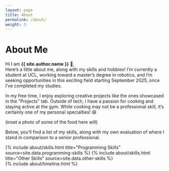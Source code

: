 ```yaml
---
layout: page
title: About
permalink: /about/
weight: 3
---
```


# **About Me**

Hi I am **{{ site.author.name }}** :wave:,<br>
Here’s a little about me, along with my skills and hobbies! I’m currently a student at UCL, working toward a master’s degree in robotics, and I’m seeking opportunities in this exciting field starting September 2025, once I’ve completed my studies.

In my free time, I enjoy exploring creative projects like the ones showcased in the "Projects" tab. Outside of tech, I have a passion for cooking and staying active at the gym. While cooking may not be a professional skill, it’s certainly one of my personal specialties! :smile:

(inset a photo of some of the food here will)

Below, you’ll find a list of my skills, along with my own evaluation of where I stand in comparison to a senior professional.

<div class="row">
{% include about/skills.html title="Programming Skills" source=site.data.programming-skills %}
{% include about/skills.html title="Other Skills" source=site.data.other-skills %}
</div>

<div class="row">
{% include about/timeline.html %}
</div>